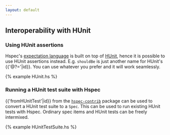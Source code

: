 ```yaml
---
layout: default
---
```


## Interoperability with HUnit

### Using HUnit assertions

Hspec's [expectation language](expectations.html) is built on top of
[HUnit](http://hackage.haskell.org/package/HUnit), hence it is possible to use
HUnit assertions instead.  E.g. `shouldBe` is just another name for HUnit's
{{'@?='|id}}.  You can use whatever you prefer and it will work
seamlessly.

{% example HUnit.hs %}


### Running a HUnit test suite with Hspec

{{'fromHUnitTest'|id}} from the
[`hspec-contrib`](http://hackage.haskell.org/package/hspec-contrib) package can
be used to convert a HUnit test suite to a `Spec`.  This can be used to run
existing HUnit tests with Hspec.  Ordinary spec items and HUnit tests can be
freely intermixed.

{% example HUnitTestSuite.hs %}
